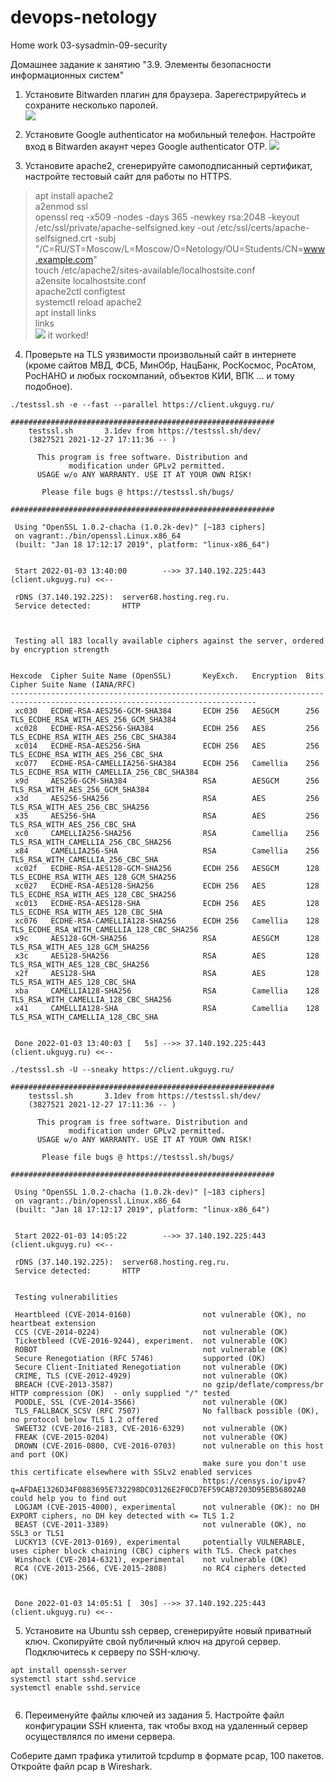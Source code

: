 # devops-netology  
Home work 03-sysadmin-09-security  

Домашнее задание к занятию "3.9. Элементы безопасности информационных систем"    

1. Установите Bitwarden плагин для браузера. Зарегестрируйтесь и сохраните несколько паролей.  
![](https://github.com/mgesler/devops-netology/blob/main/bitwarden1.jpg)

2. Установите Google authenticator на мобильный телефон. Настройте вход в Bitwarden акаунт через Google authenticator OTP.
![](https://github.com/mgesler/devops-netology/blob/main/bitwarden2.jpg)
3. Установите apache2, сгенерируйте самоподписанный сертификат, настройте тестовый сайт для работы по HTTPS.
> apt install apache2  
> a2enmod ssl  
> openssl req -x509 -nodes -days 365 -newkey rsa:2048 -keyout /etc/ssl/private/apache-selfsigned.key -out /etc/ssl/certs/apache-selfsigned.crt -subj "/C=RU/ST=Moscow/L=Moscow/O=Netology/OU=Students/CN=www.example.com"    
> touch /etc/apache2/sites-available/localhostsite.conf  
>  a2ensite localhostsite.conf  
> apache2ctl configtest  
> systemctl reload apache2  
> apt install links  
> links  
> ![](https://github.com/mgesler/devops-netology/blob/main/ssl-cert-error.jpg)
> it worked!  


4. Проверьте на TLS уязвимости произвольный сайт в интернете (кроме сайтов МВД, ФСБ, МинОбр, НацБанк, РосКосмос, РосАтом, РосНАНО и любых госкомпаний, объектов КИИ, ВПК ... и тому подобное).
````
./testssl.sh -e --fast --parallel https://client.ukguyg.ru/

###########################################################
    testssl.sh       3.1dev from https://testssl.sh/dev/
    (3827521 2021-12-27 17:11:36 -- )

      This program is free software. Distribution and
             modification under GPLv2 permitted.
      USAGE w/o ANY WARRANTY. USE IT AT YOUR OWN RISK!

       Please file bugs @ https://testssl.sh/bugs/

###########################################################

 Using "OpenSSL 1.0.2-chacha (1.0.2k-dev)" [~183 ciphers]
 on vagrant:./bin/openssl.Linux.x86_64
 (built: "Jan 18 17:12:17 2019", platform: "linux-x86_64")


 Start 2022-01-03 13:40:00        -->> 37.140.192.225:443 (client.ukguyg.ru) <<--

 rDNS (37.140.192.225):  server68.hosting.reg.ru.
 Service detected:       HTTP



 Testing all 183 locally available ciphers against the server, ordered by encryption strength


Hexcode  Cipher Suite Name (OpenSSL)       KeyExch.   Encryption  Bits     Cipher Suite Name (IANA/RFC)
-----------------------------------------------------------------------------------------------------------------------------
 xc030   ECDHE-RSA-AES256-GCM-SHA384       ECDH 256   AESGCM      256      TLS_ECDHE_RSA_WITH_AES_256_GCM_SHA384
 xc028   ECDHE-RSA-AES256-SHA384           ECDH 256   AES         256      TLS_ECDHE_RSA_WITH_AES_256_CBC_SHA384
 xc014   ECDHE-RSA-AES256-SHA              ECDH 256   AES         256      TLS_ECDHE_RSA_WITH_AES_256_CBC_SHA
 xc077   ECDHE-RSA-CAMELLIA256-SHA384      ECDH 256   Camellia    256      TLS_ECDHE_RSA_WITH_CAMELLIA_256_CBC_SHA384
 x9d     AES256-GCM-SHA384                 RSA        AESGCM      256      TLS_RSA_WITH_AES_256_GCM_SHA384
 x3d     AES256-SHA256                     RSA        AES         256      TLS_RSA_WITH_AES_256_CBC_SHA256
 x35     AES256-SHA                        RSA        AES         256      TLS_RSA_WITH_AES_256_CBC_SHA
 xc0     CAMELLIA256-SHA256                RSA        Camellia    256      TLS_RSA_WITH_CAMELLIA_256_CBC_SHA256
 x84     CAMELLIA256-SHA                   RSA        Camellia    256      TLS_RSA_WITH_CAMELLIA_256_CBC_SHA
 xc02f   ECDHE-RSA-AES128-GCM-SHA256       ECDH 256   AESGCM      128      TLS_ECDHE_RSA_WITH_AES_128_GCM_SHA256
 xc027   ECDHE-RSA-AES128-SHA256           ECDH 256   AES         128      TLS_ECDHE_RSA_WITH_AES_128_CBC_SHA256
 xc013   ECDHE-RSA-AES128-SHA              ECDH 256   AES         128      TLS_ECDHE_RSA_WITH_AES_128_CBC_SHA
 xc076   ECDHE-RSA-CAMELLIA128-SHA256      ECDH 256   Camellia    128      TLS_ECDHE_RSA_WITH_CAMELLIA_128_CBC_SHA256
 x9c     AES128-GCM-SHA256                 RSA        AESGCM      128      TLS_RSA_WITH_AES_128_GCM_SHA256
 x3c     AES128-SHA256                     RSA        AES         128      TLS_RSA_WITH_AES_128_CBC_SHA256
 x2f     AES128-SHA                        RSA        AES         128      TLS_RSA_WITH_AES_128_CBC_SHA
 xba     CAMELLIA128-SHA256                RSA        Camellia    128      TLS_RSA_WITH_CAMELLIA_128_CBC_SHA256
 x41     CAMELLIA128-SHA                   RSA        Camellia    128      TLS_RSA_WITH_CAMELLIA_128_CBC_SHA


 Done 2022-01-03 13:40:03 [   5s] -->> 37.140.192.225:443 (client.ukguyg.ru) <<--
````
````
./testssl.sh -U --sneaky https://client.ukguyg.ru/

###########################################################
    testssl.sh       3.1dev from https://testssl.sh/dev/
    (3827521 2021-12-27 17:11:36 -- )

      This program is free software. Distribution and
             modification under GPLv2 permitted.
      USAGE w/o ANY WARRANTY. USE IT AT YOUR OWN RISK!

       Please file bugs @ https://testssl.sh/bugs/

###########################################################

 Using "OpenSSL 1.0.2-chacha (1.0.2k-dev)" [~183 ciphers]
 on vagrant:./bin/openssl.Linux.x86_64
 (built: "Jan 18 17:12:17 2019", platform: "linux-x86_64")


 Start 2022-01-03 14:05:22        -->> 37.140.192.225:443 (client.ukguyg.ru) <<--

 rDNS (37.140.192.225):  server68.hosting.reg.ru.
 Service detected:       HTTP


 Testing vulnerabilities

 Heartbleed (CVE-2014-0160)                not vulnerable (OK), no heartbeat extension
 CCS (CVE-2014-0224)                       not vulnerable (OK)
 Ticketbleed (CVE-2016-9244), experiment.  not vulnerable (OK)
 ROBOT                                     not vulnerable (OK)
 Secure Renegotiation (RFC 5746)           supported (OK)
 Secure Client-Initiated Renegotiation     not vulnerable (OK)
 CRIME, TLS (CVE-2012-4929)                not vulnerable (OK)
 BREACH (CVE-2013-3587)                    no gzip/deflate/compress/br HTTP compression (OK)  - only supplied "/" tested
 POODLE, SSL (CVE-2014-3566)               not vulnerable (OK)
 TLS_FALLBACK_SCSV (RFC 7507)              No fallback possible (OK), no protocol below TLS 1.2 offered
 SWEET32 (CVE-2016-2183, CVE-2016-6329)    not vulnerable (OK)
 FREAK (CVE-2015-0204)                     not vulnerable (OK)
 DROWN (CVE-2016-0800, CVE-2016-0703)      not vulnerable on this host and port (OK)
                                           make sure you don't use this certificate elsewhere with SSLv2 enabled services
                                           https://censys.io/ipv4?q=AFDAE1326D34F0883695E732298DC03126E2F0CD7EF59CAB7203D95EB56802A0 could help you to find out
 LOGJAM (CVE-2015-4000), experimental      not vulnerable (OK): no DH EXPORT ciphers, no DH key detected with <= TLS 1.2
 BEAST (CVE-2011-3389)                     not vulnerable (OK), no SSL3 or TLS1
 LUCKY13 (CVE-2013-0169), experimental     potentially VULNERABLE, uses cipher block chaining (CBC) ciphers with TLS. Check patches
 Winshock (CVE-2014-6321), experimental    not vulnerable (OK)
 RC4 (CVE-2013-2566, CVE-2015-2808)        no RC4 ciphers detected (OK)


 Done 2022-01-03 14:05:51 [  30s] -->> 37.140.192.225:443 (client.ukguyg.ru) <<--
````


5. Установите на Ubuntu ssh сервер, сгенерируйте новый приватный ключ. Скопируйте свой публичный ключ на другой сервер. Подключитесь к серверу по SSH-ключу.
````
apt install openssh-server
systemctl start sshd.service
systemctl enable sshd.service


````
6. Переименуйте файлы ключей из задания 5. Настройте файл конфигурации SSH клиента, так чтобы вход на удаленный сервер осуществлялся по имени сервера.

Соберите дамп трафика утилитой tcpdump в формате pcap, 100 пакетов. Откройте файл pcap в Wireshark.

